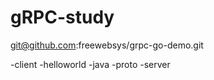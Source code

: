 # gRPC-study
git@github.com:freewebsys/grpc-go-demo.git

  -client
  -helloworld
  -java
  -proto
  -server

